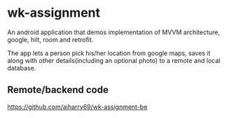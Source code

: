 # wk-assignment
An android application that demos implementation of MVVM architecture, google, hilt, room and retrofit.

The app lets a person pick his/her location from google maps, saves it along with other details(including an optional photo) to a remote and local database.

## Remote/backend code

https://github.com/ajharry69/wk-assignment-be
